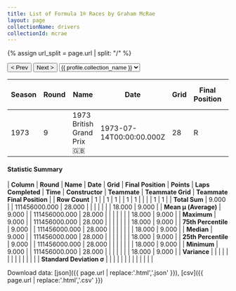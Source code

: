 ```yaml
---
title: List of Formula 1® Races by Graham McRae
layout: page
collectionName: drivers
collectionId: mcrae
---
```


{% assign url_split = page.url | split: "/" %}
<div id="collection-navigation">
<button onclick="selector.options[selector.selectedIndex-1].value && (window.location = selector.options[selector.selectedIndex-1].value);">&lt; Prev</button>
<button onclick="selector.options[selector.selectedIndex+1].value && (window.location = selector.options[selector.selectedIndex+1].value);">Next &gt;</button>
<select id="selector" onchange="this.options[this.selectedIndex].value && (window.location = this.options[this.selectedIndex].value);">
  {% for collectionId in site.data[page.collectionName].refs %}
    {% if collectionId == page.collectionId %}
      {% assign selected = "selected" %}
    {% else %}
      {% assign selected = "" %}
    {% endif %}
    {% assign profile = site.data[page.collectionName][collectionId].profile %}
    <option value="/f1/{{ page.collectionName }}/{{ collectionId }}/{{ url_split[4] }}" {{ selected }}>{{ profile.collection_name }}</option>
  {% endfor %}
</select>
</div>

| Season | Round | Name | Date | Grid | Final Position | Points | Laps Completed | Time | Constructor | Teammate | Teammate Grid | Teammate Final Position |
|--|--|--|--|--|--|--|--|--|--|--|--|--|
| 1973 | 9 | 1973 British Grand Prix 🇬🇧 | 1973-07-14T00:00:00.000Z | 28 | R | 0.0 | 0 |   | Iso Marlboro 🇬🇧 | [Howden Ganley 🇳🇿](/f1/drivers/ganley) | 18 | 9 |

#### Statistic Summary

| **Column** | **Round** | **Name** | **Date** | **Grid** | **Final Position** | **Points** | **Laps Completed** | **Time** | **Constructor** | **Teammate** | **Teammate Grid** | **Teammate Final Position** |
| **Row Count** | 1 |  | 1 | 1 |  | 1 | 1 |  |  |  | 1 | 1 |
| **Total Sum** | 9.000 |  | 111456000.000 | 28.000 |  |  |  |  |  |  | 18.000 | 9.000 |
| **Mean μ (Average)** | 9.000 |  | 111456000.000 | 28.000 |  |  |  |  |  |  | 18.000 | 9.000 |
| **Maximum** | 9.000 |  | 111456000.000 | 28.000 |  |  |  |  |  |  | 18.000 | 9.000 |
| **75th Percentile** | 9.000 |  | 111456000.000 | 28.000 |  |  |  |  |  |  | 18.000 | 9.000 |
| **Median** | 9.000 |  | 111456000.000 | 28.000 |  |  |  |  |  |  | 18.000 | 9.000 |
| **25th Percentile** | 9.000 |  | 111456000.000 | 28.000 |  |  |  |  |  |  | 18.000 | 9.000 |
| **Minimum** | 9.000 |  | 111456000.000 | 28.000 |  |  |  |  |  |  | 18.000 | 9.000 |
| **Variance** |  |  |  |  |  |  |  |  |  |  |  |  |
| **Standard Deviation σ** |  |  |  |  |  |  |  |  |  |  |  |  |

Download data: [json]({{ page.url | replace:'.html','.json' }}), [csv]({{ page.url | replace:'.html','.csv' }})
